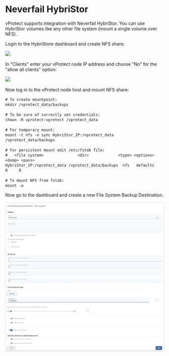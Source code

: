 # Neverfail HybriStor

vProtect supports integration with Neverfail HybriStor. You can use HybriStor volumes like any other file system \(mount a single volume over NFS\).

Login to the HybriStore dashboard and create NFS share:

![](../../../.gitbook/assets/deduplication-appliances-hybristor-nfs-share.jpg)

In "Clients" enter your vProtect node IP address and choose "No" for the "allow all clients" option:

![](../../../.gitbook/assets/deduplication-appliances-hybristor-nfs-share-2.jpg)

Now log in to the vProtect node host and mount NFS share:

```text
# To create mountpoint:
mkdir /vprotect_data/backups

# To be sure of correctly set credentials:
chown -R vprotect:vprotect /vprotect_data

# For temporary mount:
mount -t nfs -o sync HybriStor_IP:/vprotect_data /vprotect_data/backups

# For persistent mount edit /etc/fstab file:
#   <file system>               <dir>             <type> <options> <dump> <pass>
HybriStor_IP:/vprotect_data /vprotect_data/backups  nfs   defaults    0     0

# To mount NFS from fstab:
mount -a
```

Now go to the dashboard and create a new File System Backup Destination.

![](../../../.gitbook/assets/backup-destinations-file-system-nfs-mount%20%282%29%20%282%29%20%282%29%20%282%29%20%282%29%20%282%29.jpg)

